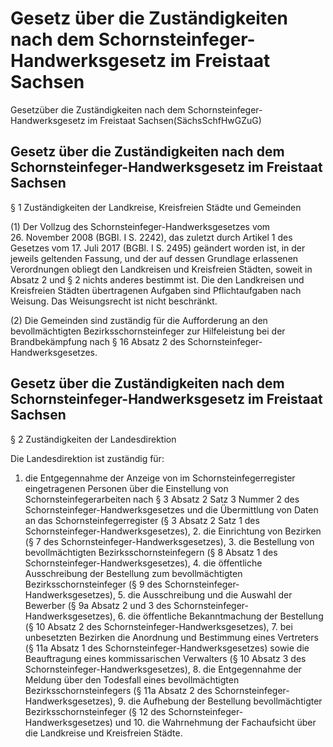 # Gesetz über die Zuständigkeiten nach dem Schornsteinfeger-Handwerksgesetz im Freistaat Sachsen


Gesetzüber die Zuständigkeiten nach dem Schornsteinfeger-Handwerksgesetz im Freistaat Sachsen(SächsSchfHwGZuG)

## Gesetz über die Zuständigkeiten nach dem Schornsteinfeger-Handwerksgesetz im Freistaat Sachsen
 § 1 Zuständigkeiten der Landkreise, Kreisfreien Städte und Gemeinden

(1) Der Vollzug des Schornsteinfeger-Handwerksgesetzes vom 26. November 2008 (BGBl. I S. 2242), das zuletzt durch Artikel 1 des Gesetzes vom 17. Juli 2017 (BGBl. I S. 2495) geändert worden ist, in der jeweils geltenden Fassung, und der auf dessen Grundlage erlassenen Verordnungen obliegt den Landkreisen und Kreisfreien Städten, soweit in Absatz 2 und § 2 nichts anderes bestimmt ist. Die den Landkreisen und Kreisfreien Städten übertragenen Aufgaben sind Pflichtaufgaben nach Weisung. Das Weisungsrecht ist nicht beschränkt.

(2) Die Gemeinden sind zuständig für die Aufforderung an den bevollmächtigten Bezirksschornsteinfeger zur Hilfeleistung bei der Brandbekämpfung nach § 16 Absatz 2 des Schornsteinfeger-Handwerksgesetzes.


## Gesetz über die Zuständigkeiten nach dem Schornsteinfeger-Handwerksgesetz im Freistaat Sachsen
 § 2 Zuständigkeiten der Landesdirektion

Die Landesdirektion ist zuständig für:

1. die Entgegennahme der Anzeige von im Schornsteinfegerregister eingetragenen Personen über die Einstellung von Schornsteinfegerarbeiten nach § 3 Absatz 2 Satz 3 Nummer 2 des Schornsteinfeger-Handwerksgesetzes und die Übermittlung von Daten an das Schornsteinfegerregister (§ 3 Absatz 2 Satz 1 des Schornsteinfeger-Handwerksgesetzes), 2. die Einrichtung von Bezirken (§ 7 des Schornsteinfeger-Handwerksgesetzes), 3. die Bestellung von bevollmächtigten Bezirksschornsteinfegern (§ 8 Absatz 1 des Schornsteinfeger-Handwerksgesetzes), 4. die öffentliche Ausschreibung der Bestellung zum bevollmächtigten Bezirksschornsteinfeger (§ 9 des Schornsteinfeger-Handwerksgesetzes), 5. die Ausschreibung und die Auswahl der Bewerber (§ 9a Absatz 2 und 3 des Schornsteinfeger-Handwerksgesetzes), 6. die öffentliche Bekanntmachung der Bestellung (§ 10 Absatz 2 des Schornsteinfeger-Handwerksgesetzes), 7. bei unbesetzten Bezirken die Anordnung und Bestimmung eines Vertreters (§ 11a Absatz 1 des Schornsteinfeger-Handwerksgesetzes) sowie die Beauftragung eines kommissarischen Verwalters (§ 10 Absatz 3 des Schornsteinfeger-Handwerksgesetzes), 8. die Entgegennahme der Meldung über den Todesfall eines bevollmächtigten Bezirksschornsteinfegers (§ 11a Absatz 2 des Schornsteinfeger-Handwerksgesetzes), 9. die Aufhebung der Bestellung bevollmächtigter Bezirksschornsteinfeger (§ 12 des Schornsteinfeger-Handwerksgesetzes) und 10. die Wahrnehmung der Fachaufsicht über die Landkreise und Kreisfreien Städte. 